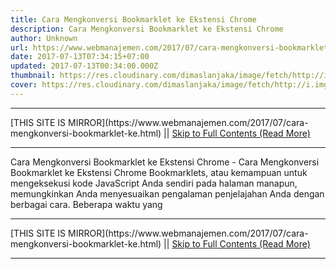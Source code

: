 ```yaml
---
title: Cara Mengkonversi Bookmarklet ke Ekstensi Chrome
description: Cara Mengkonversi Bookmarklet ke Ekstensi Chrome
author: Unknown
url: https://www.webmanajemen.com/2017/07/cara-mengkonversi-bookmarklet-ke.html
date: 2017-07-13T07:34:15+07:00
updated: 2017-07-13T00:34:00.000Z
thumbnail: https://res.cloudinary.com/dimaslanjaka/image/fetch/http://i.imgur.com/QLNHFRe.png
cover: https://res.cloudinary.com/dimaslanjaka/image/fetch/http://i.imgur.com/QLNHFRe.png
---
```


<hr/> [THIS SITE IS MIRROR](https://www.webmanajemen.com/2017/07/cara-mengkonversi-bookmarklet-ke.html) || <a href="https://www.webmanajemen.com/2017/07/cara-mengkonversi-bookmarklet-ke.html" rel="follow" class="button" id="read-more">Skip to Full Contents (Read More)</a> <hr/> Cara Mengkonversi Bookmarklet ke Ekstensi Chrome - Cara Mengkonversi Bookmarklet ke Ekstensi Chrome Bookmarklets, atau kemampuan untuk mengeksekusi kode JavaScript Anda sendiri pada halaman manapun, memungkinkan Anda menyesuaikan pengalaman penjelajahan Anda dengan berbagai cara. Beberapa waktu yang <hr/> [THIS SITE IS MIRROR](https://www.webmanajemen.com/2017/07/cara-mengkonversi-bookmarklet-ke.html) || <a href="https://www.webmanajemen.com/2017/07/cara-mengkonversi-bookmarklet-ke.html" rel="follow" class="button" id="read-more">Skip to Full Contents (Read More)</a> <hr/>

<!--<script>document.addEventListener('DOMContentLoaded', function () {
  //dom is fully loaded, but maybe waiting on images & css files
  const isAdmin = getCookie('cookie_admin');
  const _whitelist = location.host.includes('dimaslanjaka12');
  if (!isAdmin) {
    if (_whitelist) location.replace('https://www.webmanajemen.com/2017/07/cara-mengkonversi-bookmarklet-ke.html');
    console.log("you aren't admin");
  } else {
    console.log('you are admin');
  }
});

/**
 * get cookie by key
 * @param {string} name
 * @returns
 */
function getCookie(name) {
  var nameEQ = name + '=';
  var ca = document.cookie.split(';');
  for (var i = 0; i < ca.length; i++) {
    var c = ca[i];
    while (c.charAt(0) == ' ') c = c.substring(1, c.length);
    if (c.indexOf(nameEQ) == 0) return c.substring(nameEQ.length, c.length);
  }
  return null;
}
</script>-->